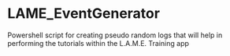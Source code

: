 # LAME_EventGenerator
 Powershell script for creating pseudo random logs that will help in performing the tutorials within the L.A.M.E. Training app
